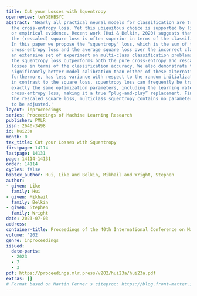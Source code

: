 ```yaml
---
title: Cut your Losses with Squentropy
openreview: teYGEHBSYC
abstract: 'Nearly all practical neural models for classification are trained using
  the cross-entropy loss. Yet this ubiquitous choice is supported by little theoretical
  or empirical evidence. Recent work (Hui & Belkin, 2020) suggests that training using
  the (rescaled) square loss is often superior in terms of the classification accuracy.
  In this paper we propose the "squentropy" loss, which is the sum of two terms: the
  cross-entropy loss and the average square loss over the incorrect classes. We provide
  an extensive set of experiment on multi-class classification problems showing that
  the squentropy loss outperforms both the pure cross-entropy and rescaled square
  losses in terms of the classification accuracy. We also demonstrate that it provides
  significantly better model calibration than either of these alternative losses and,
  furthermore, has less variance with respect to the random initialization. Additionally,
  in contrast to the square loss, squentropy loss can frequently be trained using
  exactly the same optimization parameters, including the learning rate, as the standard
  cross-entropy loss, making it a true ”plug-and-play” replacement. Finally, unlike
  the rescaled square loss, multiclass squentropy contains no parameters that need
  to be adjusted.'
layout: inproceedings
series: Proceedings of Machine Learning Research
publisher: PMLR
issn: 2640-3498
id: hui23a
month: 0
tex_title: Cut your Losses with Squentropy
firstpage: 14114
lastpage: 14131
page: 14114-14131
order: 14114
cycles: false
bibtex_author: Hui, Like and Belkin, Mikhail and Wright, Stephen
author:
- given: Like
  family: Hui
- given: Mikhail
  family: Belkin
- given: Stephen
  family: Wright
date: 2023-07-03
address: 
container-title: Proceedings of the 40th International Conference on Machine Learning
volume: '202'
genre: inproceedings
issued:
  date-parts:
  - 2023
  - 7
  - 3
pdf: https://proceedings.mlr.press/v202/hui23a/hui23a.pdf
extras: []
# Format based on Martin Fenner's citeproc: https://blog.front-matter.io/posts/citeproc-yaml-for-bibliographies/
---
```

